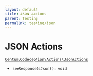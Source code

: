 ```yaml
---
layout: default
title: JSON Actions
parent: Testing
permalink: testing/json
---
```




# JSON Actions

[`Centum\Codeception\Actions\JsonActions`](https://github.com/SidRoberts/centum/blob/development/src/Codeception/Actions/JsonActions.php)

- `seeResponseIsJson(): void`

